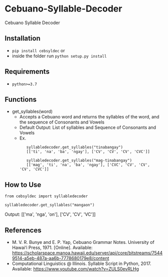 # Cebuano-Syllable-Decoder
Cebuano Syllable Decoder

## Installation
* `pip install cebsyldec` or
* inside the folder run `python setup.py install`

## Requirements
* `python>=3.7`

## Functions
* get_syllables(word)
   - Accepts a Cebuano word and returns the syllables of the word, and the sequence of Consonants and Vowels
   - Default Output: List of syllables and Sequence of Consonants and Vowels
   - Ex. 
      ``` 
         syllabledecoder.get_syllables("tinabangay")   
         [['ti', 'na', 'ba', 'ngay'], ['CV', 'CV', 'CV', 'CVC']]
      ```
      ```
         syllabledecoder.get_syllables("mag-tinabangay") 
         [['mag', 'ti', 'na', 'ba', 'ngay'], ['CVC', 'CV', 'CV', 'CV', 'CVC']]      
      ```
## How to Use
```
from cebsyldec import syllabledecoder

syllabledecoder.get_syllables("mangaon")        

```

Output: 
   [['ma', 'nga', 'on'], ['CV', 'CV', 'VC']]


## References
* M. V. R. Bunye and E. P. Yap, Cebuano Grammar Notes. University of Hawai‘i Press, 1971. [Online]. Available: https://scholarspace.manoa.hawaii.edu/server/api/core/bitstreams/75449514-a5eb-487a-aa6b-7778680179e8/content
* Computational Linguistics @ Illinois. Syllable Script in Python, 2017. Available: https://www.youtube.com/watch?v=ZULS0evRLHg